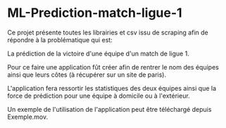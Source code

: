 # ML-Prediction-match-ligue-1

Ce projet présente toutes les librairies et csv issu de scraping afin de répondre à la problématique qui est:

La prédiction de la victoire d'une équipe d'un match de ligue 1.

Pour ce faire une application fût créer afin de rentrer le nom des équipes ainsi que leurs côtes (à récupérer sur un site de paris).

L'application fera ressortir les statistiques des deux équipes ainsi que la force de prédiction pour une équipe à domicile ou à l'extérieur.

Un exemple de l'utilisation de l'application peut être téléchargé depuis Exemple.mov.

